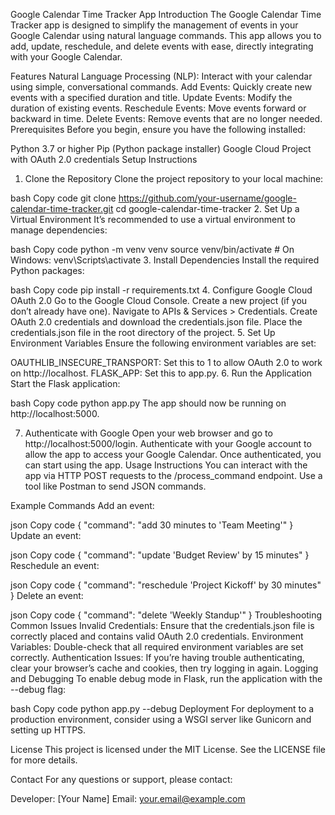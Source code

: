 Google Calendar Time Tracker App
Introduction
The Google Calendar Time Tracker app is designed to simplify the management of events in your Google Calendar using natural language commands. This app allows you to add, update, reschedule, and delete events with ease, directly integrating with your Google Calendar.

Features
Natural Language Processing (NLP): Interact with your calendar using simple, conversational commands.
Add Events: Quickly create new events with a specified duration and title.
Update Events: Modify the duration of existing events.
Reschedule Events: Move events forward or backward in time.
Delete Events: Remove events that are no longer needed.
Prerequisites
Before you begin, ensure you have the following installed:

Python 3.7 or higher
Pip (Python package installer)
Google Cloud Project with OAuth 2.0 credentials
Setup Instructions
1. Clone the Repository
Clone the project repository to your local machine:

bash
Copy code
git clone https://github.com/your-username/google-calendar-time-tracker.git
cd google-calendar-time-tracker
2. Set Up a Virtual Environment
It’s recommended to use a virtual environment to manage dependencies:

bash
Copy code
python -m venv venv
source venv/bin/activate  # On Windows: venv\Scripts\activate
3. Install Dependencies
Install the required Python packages:

bash
Copy code
pip install -r requirements.txt
4. Configure Google Cloud OAuth 2.0
Go to the Google Cloud Console.
Create a new project (if you don’t already have one).
Navigate to APIs & Services > Credentials.
Create OAuth 2.0 credentials and download the credentials.json file.
Place the credentials.json file in the root directory of the project.
5. Set Up Environment Variables
Ensure the following environment variables are set:

OAUTHLIB_INSECURE_TRANSPORT: Set this to 1 to allow OAuth 2.0 to work on http://localhost.
FLASK_APP: Set this to app.py.
6. Run the Application
Start the Flask application:

bash
Copy code
python app.py
The app should now be running on http://localhost:5000.

7. Authenticate with Google
Open your web browser and go to http://localhost:5000/login.
Authenticate with your Google account to allow the app to access your Google Calendar.
Once authenticated, you can start using the app.
Usage Instructions
You can interact with the app via HTTP POST requests to the /process_command endpoint. Use a tool like Postman to send JSON commands.

Example Commands
Add an event:

json
Copy code
{
    "command": "add 30 minutes to 'Team Meeting'"
}
Update an event:

json
Copy code
{
    "command": "update 'Budget Review' by 15 minutes"
}
Reschedule an event:

json
Copy code
{
    "command": "reschedule 'Project Kickoff' by 30 minutes"
}
Delete an event:

json
Copy code
{
    "command": "delete 'Weekly Standup'"
}
Troubleshooting
Common Issues
Invalid Credentials: Ensure that the credentials.json file is correctly placed and contains valid OAuth 2.0 credentials.
Environment Variables: Double-check that all required environment variables are set correctly.
Authentication Issues: If you’re having trouble authenticating, clear your browser’s cache and cookies, then try logging in again.
Logging and Debugging
To enable debug mode in Flask, run the application with the --debug flag:

bash
Copy code
python app.py --debug
Deployment
For deployment to a production environment, consider using a WSGI server like Gunicorn and setting up HTTPS.

License
This project is licensed under the MIT License. See the LICENSE file for more details.

Contact
For any questions or support, please contact:

Developer: [Your Name]
Email: your.email@example.com
